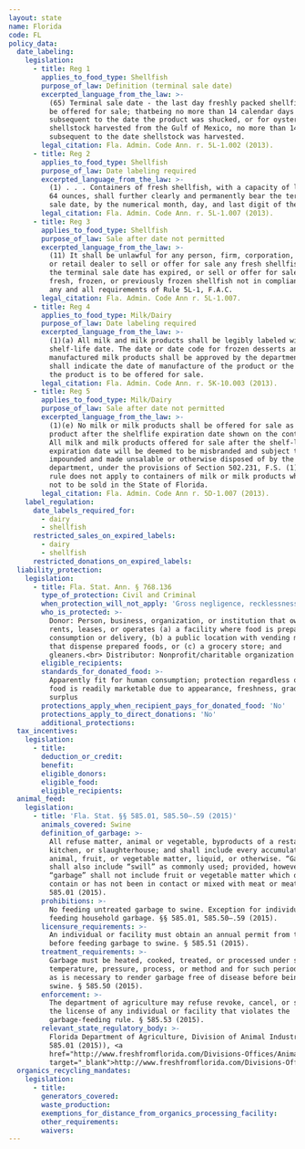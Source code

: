 ```yaml
---
layout: state
name: Florida
code: FL
policy_data:
  date_labeling:
    legislation:
      - title: Reg 1
        applies_to_food_type: Shellfish
        purpose_of_law: Definition (terminal sale date)
        excerpted_language_from_the_law: >-
          (65) Terminal sale date - the last day freshly packed shellfish shall
          be offered for sale; thatbeing no more than 14 calendar days
          subsequent to the date the product was shucked, or for oyster
          shellstock harvested from the Gulf of Mexico, no more than 14 days
          subsequent to the date shellstock was harvested.
        legal_citation: Fla. Admin. Code Ann. r. 5L-1.002 (2013).
      - title: Reg 2
        applies_to_food_type: Shellfish
        purpose_of_law: Date labeling required
        excerpted_language_from_the_law: >-
          (1) . . . Containers of fresh shellfish, with a capacity of less than
          64 ounces, shall further clearly and permanently bear the terminal
          sale date, by the numerical month, day, and last digit of the year.
        legal_citation: Fla. Admin. Code Ann. r. 5L-1.007 (2013).
      - title: Reg 3
        applies_to_food_type: Shellfish
        purpose_of_law: Sale after date not permitted
        excerpted_language_from_the_law: >-
          (11) It shall be unlawful for any person, firm, corporation, wholesale
          or retail dealer to sell or offer for sale any fresh shellfish after
          the terminal sale date has expired, or sell or offer for sale any
          fresh, frozen, or previously frozen shellfish not in compliance with
          any and all requirements of Rule 5L-1, F.A.C.
        legal_citation: Fla. Admin. Code Ann r. 5L-1.007.
      - title: Reg 4
        applies_to_food_type: Milk/Dairy
        purpose_of_law: Date labeling required
        excerpted_language_from_the_law: >-
          (1)(a) All milk and milk products shall be legibly labeled with their
          shelf-life date. The date or date code for frozen desserts and other
          manufactured milk products shall be approved by the department and
          shall indicate the date of manufacture of the product or the last day
          the product is to be offered for sale.
        legal_citation: Fla. Admin. Code Ann. r. 5K-10.003 (2013).
      - title: Reg 5
        applies_to_food_type: Milk/Dairy
        purpose_of_law: Sale after date not permitted
        excerpted_language_from_the_law: >-
          (1)(e) No milk or milk products shall be offered for sale as a grade A
          product after the shelflife expiration date shown on the container.
          All milk and milk products offered for sale after the shelf-life
          expiration date will be deemed to be misbranded and subject to be
          impounded and made unsalable or otherwise disposed of by the
          department, under the provisions of Section 502.231, F.S. (1)(f) This
          rule does not apply to containers of milk or milk products which are
          not to be sold in the State of Florida.
        legal_citation: Fla. Admin. Code Ann r. 5D-1.007 (2013).
    label_regulation:
      date_labels_required_for:
        - dairy
        - shellfish
      restricted_sales_on_expired_labels:
        - dairy
        - shellfish
      restricted_donations_on_expired_labels:
  liability_protection:
    legislation:
      - title: Fla. Stat. Ann. § 768.136
        type_of_protection: Civil and Criminal
        when_protection_will_not_apply: 'Gross negligence, recklessness, or intentional misconduct'
        who_is_protected: >-
          Donor: Person, business, organization, or institution that owns,
          rents, leases, or operates (a) a facility where food is prepared for
          consumption or delivery, (b) a public location with vending machines
          that dispense prepared foods, or (c) a grocery store; and
          gleaners.<br> Distributor: Nonprofit/charitable organization
        eligible_recipients:
        standards_for_donated_food: >-
          Apparently fit for human consumption; protection regardless of whether
          food is readily marketable due to appearance, freshness, grade, or
          surplus
        protections_apply_when_recipient_pays_for_donated_food: 'No'
        protections_apply_to_direct_donations: 'No'
        additional_protections:
  tax_incentives:
    legislation:
      - title:
        deduction_or_credit:
        benefit:
        eligible_donors:
        eligible_food:
        eligible_recipients:
  animal_feed:
    legislation:
      - title: 'Fla. Stat. §§ 585.01, 585.50–.59 (2015)'
        animals_covered: Swine
        definition_of_garbage: >-
          All refuse matter, animal or vegetable, byproducts of a restaurant,
          kitchen, or slaughterhouse; and shall include every accumulation of
          animal, fruit, or vegetable matter, liquid, or otherwise. “Garbage”
          shall also include “swill” as commonly used; provided, however,
          “garbage” shall not include fruit or vegetable matter which does not
          contain or has not been in contact or mixed with meat or meat parts. §
          585.01 (2015).
        prohibitions: >-
          No feeding untreated garbage to swine. Exception for individuals
          feeding household garbage. §§ 585.01, 585.50–.59 (2015).
        licensure_requirements: >-
          An individual or facility must obtain an annual permit from the state
          before feeding garbage to swine. § 585.51 (2015).
        treatment_requirements: >-
          Garbage must be heated, cooked, treated, or processed under such
          temperature, pressure, process, or method and for such period of time
          as is necessary to render garbage free of disease before being fed to
          swine. § 585.50 (2015).
        enforcement: >-
          The department of agriculture may refuse revoke, cancel, or suspend
          the license of any individual or facility that violates the
          garbage-feeding rule. § 585.53 (2015).
        relevant_state_regulatory_body: >-
          Florida Department of Agriculture, Division of Animal Industry (§
          585.01 (2015)), <a
          href="http://www.freshfromflorida.com/Divisions-Offices/Animal-Industry"
          target="_blank">http://www.freshfromflorida.com/Divisions-Offices/Animal-Industry</a>.
  organics_recycling_mandates:
    legislation:
      - title:
        generators_covered:
        waste_production:
        exemptions_for_distance_from_organics_processing_facility:
        other_requirements:
        waivers:
---
```


